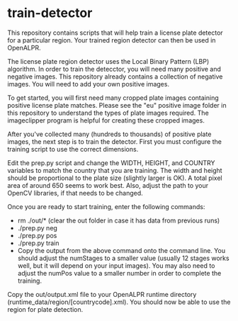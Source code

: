 train-detector
==============

This repository contains scripts that will help train a license plate detector for a particular region.  Your trained region detector can then be used in OpenALPR.

The license plate region detector uses the Local Binary Pattern (LBP) algorithm.  In order to train the detecctor, you will need many positive and negative images.  This repository already contains a collection of negative images.  You will need to add your own positive images.

To get started, you will first need many cropped plate images containing positive license plate matches.  Please see the "eu" positive image folder in this repository to understand the types of plate images required.  The imageclipper program is helpful for creating these cropped images.

After you've collected many (hundreds to thousands) of positive plate images, the next step is to train the detector.  First you must configure the training script to use the correct dimensions.

Edit the prep.py script and change the WIDTH, HEIGHT, and COUNTRY variables to match the country that you are training.  The width and height should be proportional to the plate size (slightly larger is OK).  A total pixel area of around 650 seems to work best.  Also, adjust the path to your OpenCV libraries, if that needs to be changed.

Once you are ready to start training, enter the following commands:

  - rm ./out/*    (clear the out folder in case it has data from previous runs)
  - ./prep.py neg
  - ./prep.py pos
  - ./prep.py train
  - Copy the output from the above command onto the command line.  You should adjust the numStages to a smaller value (usually 12 stages works well, but it will depend on your input images).  You may also need to adjust the numPos value to a smaller number in order to complete the training.


Copy the out/output.xml file to your OpenALPR runtime directory (runtime_data/region/[countrycode].xml).  You should now be able to use the region for plate detection.
